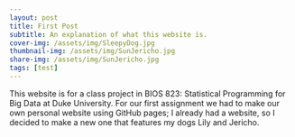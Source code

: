 ```yaml
---
layout: post
title: First Post
subtitle: An explanation of what this website is.
cover-img: /assets/img/SleepyDog.jpg
thumbnail-img: /assets/img/SunJericho.jpg
share-img: /assets/img/SunJericho.jpg
tags: [test]
---
```


This website is for a class project in BIOS 823: Statistical Programming for Big Data at Duke University. For our first assignment we had to make our own personal website using GitHub pages; I already had a website, so I decided to make a new one that features my dogs Lily and Jericho.
